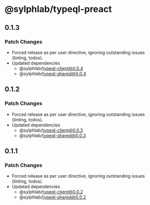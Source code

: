 # @sylphlab/typeql-preact

## 0.1.3

### Patch Changes

- Forced release as per user directive, ignoring outstanding issues (linting, todos).
- Updated dependencies
  - @sylphlab/typeql-client@0.0.4
  - @sylphlab/typeql-shared@0.0.4

## 0.1.2

### Patch Changes

- Forced release as per user directive, ignoring outstanding issues (linting, todos).
- Updated dependencies
  - @sylphlab/typeql-client@0.0.3
  - @sylphlab/typeql-shared@0.0.3

## 0.1.1

### Patch Changes

- Forced release as per user directive, ignoring outstanding issues (linting, todos).
- Updated dependencies
  - @sylphlab/typeql-client@0.0.2
  - @sylphlab/typeql-shared@0.0.2
